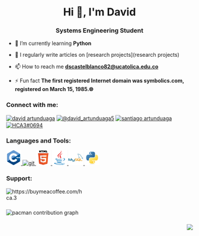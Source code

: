 <h1 align="center">Hi 👋, I'm David</h1>
<h3 align="center">Systems Engineering Student</h3>


- 🌱 I’m currently learning **Python**

- 📝 I regularly write articles on [research projects](research projects)

- 📫 How to reach me **dscastelblanco82@ucatolica.edu.co**

- ⚡ Fun fact **The first registered Internet domain was symbolics.com, registered on March 15, 1985.🌐**

<h3 align="left">Connect with me:</h3>
<p align="left">
<a href="https://fb.com/david artunduaga" target="blank"><img align="center" src="https://raw.githubusercontent.com/rahuldkjain/github-profile-readme-generator/master/src/images/icons/Social/facebook.svg" alt="david artunduaga" height="30" width="40" /></a>
<a href="https://instagram.com/@david_artunduaga5" target="blank"><img align="center" src="https://raw.githubusercontent.com/rahuldkjain/github-profile-readme-generator/master/src/images/icons/Social/instagram.svg" alt="@david_artunduaga5" height="30" width="40" /></a>
<a href="https://www.youtube.com/c/santiago artunduaga" target="blank"><img align="center" src="https://raw.githubusercontent.com/rahuldkjain/github-profile-readme-generator/master/src/images/icons/Social/youtube.svg" alt="santiago artunduaga" height="30" width="40" /></a>
<a href="https://discord.gg/HCA3#0694" target="blank"><img align="center" src="https://raw.githubusercontent.com/rahuldkjain/github-profile-readme-generator/master/src/images/icons/Social/discord.svg" alt="HCA3#0694" height="30" width="40" /></a>
</p>

<h3 align="left">Languages and Tools:</h3>
<p align="left"> <a href="https://www.w3schools.com/cpp/" target="_blank" rel="noreferrer"> <img src="https://raw.githubusercontent.com/devicons/devicon/master/icons/cplusplus/cplusplus-original.svg" alt="cplusplus" width="40" height="40"/> </a> <a href="https://git-scm.com/" target="_blank" rel="noreferrer"> <img src="https://www.vectorlogo.zone/logos/git-scm/git-scm-icon.svg" alt="git" width="40" height="40"/> </a> <a href="https://www.w3.org/html/" target="_blank" rel="noreferrer"> <img src="https://raw.githubusercontent.com/devicons/devicon/master/icons/html5/html5-original-wordmark.svg" alt="html5" width="40" height="40"/> </a> <a href="https://www.java.com" target="_blank" rel="noreferrer"> <img src="https://raw.githubusercontent.com/devicons/devicon/master/icons/java/java-original.svg" alt="java" width="40" height="40"/> </a> <a href="https://www.mysql.com/" target="_blank" rel="noreferrer"> <img src="https://raw.githubusercontent.com/devicons/devicon/master/icons/mysql/mysql-original-wordmark.svg" alt="mysql" width="40" height="40"/> </a> <a href="https://www.python.org" target="_blank" rel="noreferrer"> <img src="https://raw.githubusercontent.com/devicons/devicon/master/icons/python/python-original.svg" alt="python" width="40" height="40"/> </a> </p>

<h3 align="left">Support:</h3>
<p><a href="https://www.buymeacoffee.com/https://buymeacoffee.com/hca.3"> <img align="left" src="https://cdn.buymeacoffee.com/buttons/v2/default-yellow.png" height="50" width="210" alt="https://buymeacoffee.com/hca.3" /></a></p><br><br>




###

<picture>
  <source media="(prefers-color-scheme: dark)" srcset="https://raw.githubusercontent.com/HCA-3/HCA-3/output/pacman-contribution-graph-dark.svg">
  <source media="(prefers-color-scheme: light)" srcset="https://raw.githubusercontent.com/HCA-3/HCA-3/output/pacman-contribution-graph.svg">
  <img alt="pacman contribution graph" src="https://raw.githubusercontent.com/HCA-3/HCA-3/output/pacman-contribution-graph.svg">
</picture>

###



<img align="right" height="150" src="https://i.imgflip.com/65efzo.gif"  />

